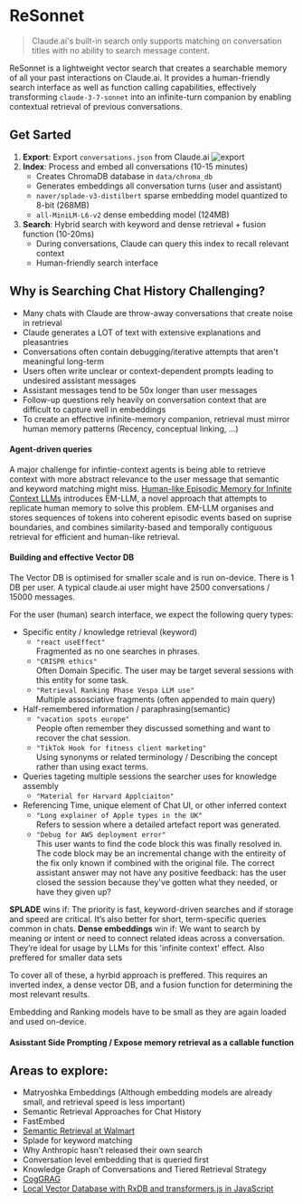# ReSonnet

> Claude.ai's built-in search only supports matching on conversation titles with no ability to search message content.

ReSonnet is a lightweight vector search that creates a searchable memory of all your past interactions on Claude.ai. It provides a human-friendly search interface as well as function calling capabilities, effectively transforming `claude-3-7-sonnet` into an infinite-turn companion by enabling contextual retrieval of previous conversations.

## Get Sarted
1. **Export**: Export `conversations.json` from Claude.ai
    ![export](https://github.com/user-attachments/assets/e0ccd6d1-b3ff-4f3e-95db-a0f6be3b11ae)
2. **Index**: Process and embed all conversations (10-15 minutes)
    - Creates ChromaDB database in `data/chroma_db`
    - Generates embeddings all conversation turns (user and assistant)
    - `naver/splade-v3-distilbert` sparse embedding model quantized to 8-bit (268MB)
    - `all-MiniLM-L6-v2` dense embedding model (124MB) 
3. **Search**: Hybrid search with keyword and dense retrieval + fusion function (10-20ms)
    - During conversations, Claude can query this index to recall relevant context 
    - Human-friendly search interface

## Why is Searching Chat History Challenging?

- Many chats with Claude are throw-away conversations that create noise in retrieval
- Claude generates a LOT of text with extensive explanations and pleasantries
- Conversations often contain debugging/iterative attempts that aren't meaningful long-term
- Users often write unclear or context-dependent prompts leading to undesired assistant messages
- Assistant messages tend to be 50x longer than user messages
- Follow-up questions rely heavily on conversation context that are difficult to capture well in embeddings
- To create an effective infinite-memory companion, retrieval must mirror human memory patterns (Recency, conceptual linking, ...)

#### Agent-driven queries

A major challenge for infintie-context agents is being able to retrieve context with more abstract relevance to the user message that semantic and keyword matching might miss. [Human-like Episodic Memory for Infinite Context LLMs](https://arxiv.org/abs/2407.09450) introduces EM-LLM, a novel approach that attempts to replicate human memory to solve this problem. EM-LLM organises and stores sequences of tokens into coherent episodic events based on suprise boundaries, and combines similarity-based and temporally contiguous retrieval for efficient and human-like retrieval. 

#### Building and effective Vector DB

The Vector DB is optimised for smaller scale and is run on-device. There is 1 DB per user. A typical claude.ai user might have 2500 conversations / 15000 messages.

For the user (human) search interface, we expect the following query types:

- Specific entity / knowledge retrieval (keyword)
    - `"react useEffect"` \
Fragmented as no one searches in phrases.
    - `"CRISPR ethics"` \
Often Domain Specific. The user may be target several sessions with this entity for some task.
    - `"Retrieval Ranking Phase Vespa LLM use"` \
Multiple assosciative fragments (often appended to main query)
- Half-remembered information / paraphrasing(semantic)
    - `"vacation spots europe"` \
People often remember they discussed something and want to recover the chat session.
    - `"TikTok Hook for fitness client marketing"` \
Using synonyms or related terminology / Describing the concept rather than using exact terms.
- Queries tageting multiple sessions the searcher uses for knowledge assembly
    - `"Material for Harvard Applciaiton"`
- Referencing Time, unique element of Chat UI, or other inferred context
    - `"Long explainer of Apple types in the UK"` \
Refers to session where a detailed artefact report was generated.
    - `"Debug for AWS deployment error"` \
This user wants to find the code block this was finally resolved in. The code block may be an incremental change with the entireity of the fix only known if combined with the original file. The correct assistant answer may not have any positive feedback: has the user closed the session because they've gotten what they needed, or have they given up?

**SPLADE** wins if: The priority is fast, keyword-driven searches and if storage and speed are critical. It’s also better for short, term-specific queries common in chats.
**Dense embeddings** win if: We want to search by meaning or intent or need to connect related ideas across a conversation. They’re ideal for usage by LLMs for this 'infinite context' effect. Also preffered for smaller data sets

To cover all of these, a hyrbid approach is preffered. This requires an inverted index, a dense vector DB, and a fusion function for determining the most relevant results.

Embedding and Ranking models have to be small as they are again loaded and used on-device.

#### Asisstant Side Prompting / Expose memory retrieval as a callable function

## Areas to explore:
- Matryoshka Embeddings (Although embedding models are already small, and retrieval speed is less important)
- Semantic Retrieval Approaches for Chat History
- FastEmbed
- [Semantic Retrieval at Walmart](https://arxiv.org/abs/2412.04637)
- Splade for keyword matching
- Why Anthropic hasn't released their own search
- Conversation level embedding that is queried first 
- Knowledge Graph of Conversations and Tiered Retrieval Strategy
- [CogGRAG](https://arxiv.org/abs/2503.06567)
- [Local Vector Database with RxDB and transformers.js in JavaScript](https://rxdb.info/articles/javascript-vector-database.html)

